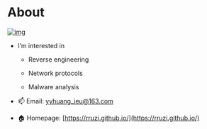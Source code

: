 # About

[![img](http://www.functionx.com/csharp1/windows/commandline1.gif)](https://rruzi.github.io)

- I’m interested in 
  + Reverse engineering
  
  + Network protocols
  
  + Malware analysis

- 📫 Email: yyhuang_ieu@163.com
- 🏠 Homepage: [https://rruzi.github.io/](https://rruzi.github.io/)

<!---
RrUZi/RrUZi is a ✨ special ✨ repository because its `README.md` (this file) appears on your GitHub profile.
You can click the Preview link to take a look at your changes.
--->
